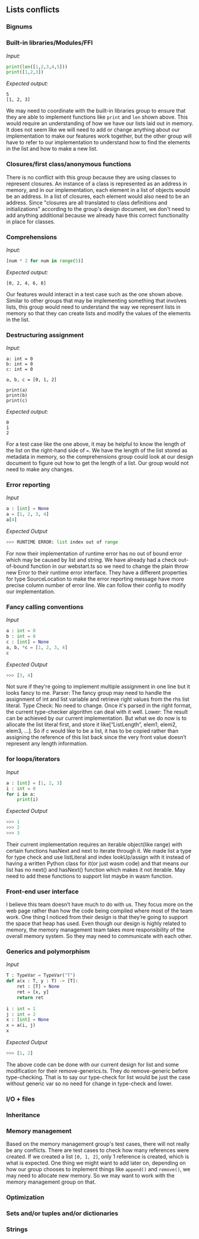 ## Lists conflicts

### Bignums

### Built-in libraries/Modules/FFI

*Input:*
```python
print(len([1,2,3,4,5]))
print([1,2,3])
```

*Expected output:* 
```
5
[1, 2, 3]
```

We may need to coordinate with the built-in libraries group to ensure that they are able to implement functions like `print` and `len` shown above. This would require an understanding of how we have our lists laid out in memory. It does not seem like we will need to add or change anything about our implementation to make our features work together, but the other group will have to refer to our implementation to understand how to find the elements in the list and how to make a new list.

### Closures/first class/anonymous functions

There is no conflict with this group because they are using classes to represent closures. An instance of a class is represented as an address in memory, and in our implementation, each element in a list of objects would be an address. In a list of closures, each element would also need to be an address. Since "closures are all translated to class definitions and initializations" according to the group's design document, we don't need to add anything additional because we already have this correct functionality in place for classes.

### Comprehensions

*Input:*
```python
[num * 2 for num in range(5)]
```

*Expected output:* 
```
[0, 2, 4, 6, 8]
```

Our features would interact in a test case such as the one shown above. Similar to other groups that may be implementing something that involves lists, this group would need to understand the way we represent lists in memory so that they can create lists and modify the values of the elements in the list.

### Destructuring assignment

*Input:*
```
a: int = 0
b: int = 0
c: int = 0

a, b, c = [0, 1, 2]

print(a)
print(b)
print(c)
```

*Expected output:* 
```
0
1
2
```

For a test case like the one above, it may be helpful to know the length of the list on the right-hand side of `=`. We have the length of the list stored as metadata in memory, so the comprehensions group could look at our design document to figure out how to get the length of a list. Our group would not need to make any changes.

### Error reporting
*Input*
```python
a : [int] = None
a = [1, 2, 3, 4]
a[4]
```
*Expected Output*
```python
>>> RUNTIME ERROR: list index out of range
```
For now their implementation of runtime error has no out of bound error which may be caused by list and string. We have already had a check out-of-bound function in our webstart.ts so we need to change the plain throw new Error to their runtime error interface.
They have a different properties for type SourceLocation to make the error reporting message have more precise column number of error line. We can follow their config to modify our implementation.

### Fancy calling conventions
*Input*
```python
a : int = 0
b : int = 0
c : [int] = None
a, b, *c = [1, 2, 3, 4]
c
```
*Expected Output*
```python
>>> [3, 4]
```
Not sure if they're going to implement multiple assignment in one line but it looks fancy to me.
Parser: The fancy group may need to handle the assignment of int and list variable and retrieve right values from the rhs list literal.
Type Check: No need to change. Once it's parsed in the right format, the current type-checker algorithm can deal with it well. 
Lower: The result can be achieved by our current implementation. But what we do now is to allocate the list literal first, and store it like[“ListLength”, elem1, elem2, elem3, …]. So if c would like to be a list, it has to be copied rather than assigning the reference of this list back since the very front value doesn’t represent any length information.

### for loops/iterators
*Input*
```python
a : [int] = [1, 2, 3]
i : int = 0
for i in a:
    print(i)
```
*Expected Output*
```python
>>> 1
>>> 2
>>> 3
```
Their current implementation requires an iterable object(like range) with certain functions hasNext and next to iterate through it. We made list a type for type check and use listLiteral and index lookUp/assign with it instead of having a written Python class for it(or just wasm code) and that means our list has no next() and hasNext() function which makes it not iterable. May need to add these functions to support list maybe in wasm function. 

### Front-end user interface
I believe this team doesn’t have much to do with us. They focus more on the web page rather than how the code being compiled where most of the team work. One thing I noticed from their design is that they’re going to support the space that heap has used. Even though our design is highly related to memory, the memory management team takes more responsibility of the overall memory system. So they may need to communicate with each other.

### Generics and polymorphism
*Input*
```python
T : TypeVar = TypeVar("T")
def a(x : T, y : T) -> [T]:
    ret : [T] = None
    ret = [x, y]
    return ret
    
i : int = 1
j : int = 2
x : [int] = None
x = a(i, j)
x
```
*Expected Output*
```python
>>> [1, 2]
```
The above code can be done with our current design for list and some modification for their remove-generics.ts. They do remove-generic before type-checking. That is to say our type-check for list would be just the case without generic var so no need for change in type-check and lower. 

### I/O + files

### Inheritance

### Memory management

Based on the memory management group's test cases, there will not really be any conflicts. There are test cases to check how many references were created. If we created a list `[0, 1, 2]`, only 1 reference is created, which is what is expected. One thing we might want to add later on, depending on how our group chooses to implement things like `append()` and `remove()`, we may need to allocate new memory. So we may want to work with the memory management group on that.

### Optimization

### Sets and/or tuples and/or dictionaries

### Strings
